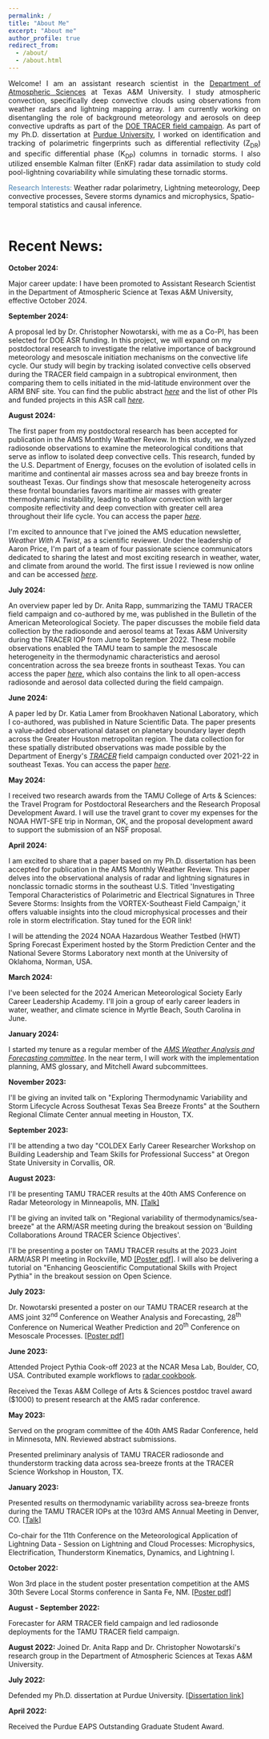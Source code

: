 ```yaml
---
permalink: /
title: "About Me"
excerpt: "About me"
author_profile: true
redirect_from: 
  - /about/
  - /about.html
---
```


<!-- <html>
<head>
<style>
a:link {
  color: RoyalBlue;
  background-color: transparent;
  text-decoration: none;
}

a:visited {
  color: Purple;
  background-color: transparent;
  text-decoration: none;
}

a:hover {
  color: RoyalBlue;
  background-color: transparent;
  text-decoration: underline;
}

a:active {
  color: DarkRed;
  background-color: transparent;
  text-decoration: underline;
}
</style>  
</head>   -->
  

<p align="justify" vspace = "-0px" width="200px"> Welcome! I am an assistant research scientist in the <a href="https://atmo.tamu.edu/">Department of Atmospheric Sciences</a> at Texas A&M University. I study atmospheric convection, specifically deep convective clouds using observations from weather radars and lightning mapping array. I am currently working on disentangling the role of background meteorology and aerosols on deep convective updrafts as part of the <a href="https://www.arm.gov/research/campaigns/amf2021tracer">DOE TRACER field campaign</a>. As part of my Ph.D. dissertation at <a href="https://www.eaps.purdue.edu/">Purdue University</a>, I worked on identification and tracking of polarimetric fingerprints such as differential reflectivity (Z<sub>DR</sub>) and specific differential phase (K<sub>DP</sub>) columns in tornadic storms. I also utilized ensemble Kalman filter (EnKF) radar data assimilation to study cold pool-lightning covariability while simulating these tornadic storms.</p>

<font color="SteelBlue">Research Interests:</font> Weather radar polarimetry, Lightning meteorology, Deep convective processes, Severe storms dynamics and microphysics, Spatio-temporal statistics and causal inference.
  <br><br>
<!-- This is the front page of a website that is powered by the [academicpages template](https://github.com/academicpages/academicpages.github.io) and hosted on GitHub pages. [GitHub pages](https://pages.github.com) is a free service in which websites are built and hosted from code and data stored in a GitHub repository, automatically updating when a new commit is made to the respository. This template was forked from the [Minimal Mistakes Jekyll Theme](https://mmistakes.github.io/minimal-mistakes/) created by Michael Rose, and then extended to support the kinds of content that academics have: publications, talks, teaching, a portfolio, blog posts, and a dynamically-generated CV. You can fork [this repository](https://github.com/academicpages/academicpages.github.io) right now, modify the configuration and markdown files, add your own PDFs and other content, and have your own site for free, with no ads! An older version of this template powers my own personal website at [stuartgeiger.com](http://stuartgeiger.com), which uses [this Github repository](https://github.com/staeiou/staeiou.github.io). -->

Recent News:
======

**October 2024:** 

Major career update: I have been promoted to Assistant Research Scientist in the Department of Atmospheric Science at Texas A&M University, effective October 2024. 


**September 2024:** 

A proposal led by Dr. Christopher Nowotarski, with me as a Co-PI, has been selected for DOE ASR funding. In this project, we will expand on my postdoctoral research to investigate the relative importance of background meteorology and mesoscale initiation mechanisms on the convective life cycle. Our study will begin by tracking isolated convective cells observed during the TRACER field campaign in a subtropical environment, then comparing them to cells initiated in the mid-latitude environment over the ARM BNF site. You can find the public abstract *[here](https://pamspublic.science.energy.gov/webpamsexternal/Interface/Common/ViewPublicAbstract.aspx?rv=a152d253-7453-4401-8b53-23903fc55457&rtc=24&PRoleId=10)* and the list of other PIs and funded projects in this ASR call *[here](https://asr.science.energy.gov/news/program-news/post/18721)*.


**August 2024:** 

The first paper from my postdoctoral research has been accepted for publication in the AMS Monthly Weather Review. In this study, we analyzed radiosonde observations to examine the meteorological conditions that serve as inflow to isolated deep convective cells. This research, funded by the U.S. Department of Energy, focuses on the evolution of isolated cells in maritime and continental air masses across sea and bay breeze fronts in southeast Texas. Our findings show that mesoscale heterogeneity across these frontal boundaries favors maritime air masses with greater thermodynamic instability, leading to shallow convection with larger composite reflectivity and deep convection with greater cell area throughout their life cycle. You can access the paper *[here](https://doi.org/10.1175/MWR-D-23-0243.1)*.

I'm excited to announce that I've joined the AMS education newsletter, *Weather With A Twist*, as a scientific reviewer. Under the leadership of Aaron Price, I'm part of a team of four passionate science communicators dedicated to sharing the latest and most exciting research in weather, water, and climate from around the world. The first issue I reviewed is now online and can be accessed *[here](https://weathertwist.substack.com/p/the-subtle-sublimation-of-snow?utm_source=post-email-title&publication_id=2108892&post_id=147021050&utm_campaign=email-post-title&isFreemail=true&r=3noptl&triedRedirect=true&utm_medium=email)*.

**July 2024:** 

An overview paper led by Dr. Anita Rapp, summarizing the TAMU TRACER field campaign and co-authored by me, was published in the Bulletin of the American Meteorological Society. The paper discusses the mobile field data collection by the radiosonde and aerosol teams at Texas A&M University during the TRACER IOP from June to September 2022. These mobile observations enabled the TAMU team to sample the mesoscale heterogeneity in the thermodynamic characteristics and aerosol concentration across the sea breeze fronts in southeast Texas. You can access the paper *[here](https://doi.org/10.1175/BAMS-D-23-0218.1)*, which also contains the link to all open-access radiosonde and aerosol data collected during the field campaign.

**June 2024:** 

A paper led by Dr. Katia Lamer from Brookhaven National Laboratory, which I co-authored, was published in Nature Scientific Data. The paper presents a value-added observational dataset on planetary boundary layer depth across the Greater Houston metropolitan region. The data collection for these spatially distributed observations was made possible by the Department of Energy's *[TRACER](https://www.arm.gov/research/campaigns/amf2021tracer)* field campaign conducted over 2021-22 in southeast Texas. You can access the paper *[here](https://www.nature.com/articles/s41597-024-03477-9)*.

**May 2024:** 

I received two research awards from the TAMU College of Arts & Sciences: the Travel Program for Postdoctoral Researchers and the Research Proposal Development Award. I will use the travel grant to cover my expenses for the NOAA HWT-SFE trip in Norman, OK, and the proposal development award to support the submission of an NSF proposal.

**April 2024:** 

I am excited to share that a paper based on my Ph.D. dissertation has been accepted for publication in the AMS Monthly Weather Review. This paper delves into the observational analysis of radar and lightning signatures in nonclassic tornadic storms in the southeast U.S. Titled 'Investigating Temporal Characteristics of Polarimetric and Electrical Signatures in Three Severe Storms: Insights from the VORTEX-Southeast Field Campaign,' it offers valuable insights into the cloud microphysical processes and their role in storm electrification. Stay tuned for the EOR link!

I will be attending the 2024 NOAA Hazardous Weather Testbed (HWT) Spring Forecast Experiment hosted by the Storm Prediction Center and the National Severe Storms Laboratory next month at the University of Oklahoma, Norman, USA.

**March 2024:** 

I've been selected for the 2024 American Meteorological Society Early Career Leadership Academy. I'll join a group of early career leaders in water, weather, and climate science in Myrtle Beach, South Carolina in June.

**January 2024:** 

I started my tenure as a regular member of the *[AMS Weather Analysis and Forecasting committee](https://www.ametsoc.org/index.cfm/stac/committees/committee-on-weather-analysis-and-forecasting/)*. In the near term, I will work with the implementation planning, AMS glossary, and Mitchell Award subcommittees.

**November 2023:** 

I'll be giving an invited talk on "Exploring Thermodynamic Variability and Storm Lifecycle Across Southesat Texas Sea Breeze Fronts" at the Southern Regional Climate Center annual meeting in Houston, TX.

**September 2023:** 

I'll be attending a two day "COLDEX Early Career Researcher Workshop on Building Leadership and Team Skills for Professional Success" at Oregon State University in Corvallis, OR.

**August 2023:** 

I'll be presenting TAMU TRACER results at the 40th AMS Conference on Radar Meteorology in Minneapolis, MN. <a href="" target="_blank" LINK="red">[Talk]</a>

I'll be giving an invited talk on "Regional variability of thermodynamics/sea-breeze" at the ARM/ASR meeting during the breakout session on 'Building Collaborations Around TRACER Science Objectives'.

I'll be presenting a poster on TAMU TRACER results at the 2023 Joint ARM/ASR PI meeting in Rockville, MD <a href="" target="_blank" LINK="red">[Poster pdf]</a>. I will also be delivering a tutorial on "Enhancing Geoscientific Computational Skills with Project Pythia" in the breakout session on Open Science.

**July 2023:** 

Dr. Nowotarski presented a poster on our TAMU TRACER research at the AMS joint 32<sup>nd</sup> Conference on Weather Analysis and Forecasting, 28<sup>th</sup> Conference on Numerical Weather Prediction and 20<sup>th</sup> Conference on Mesoscale Processes. <a href="https://figshare.com/articles/poster/AMS_Mesocale_Conference_Poster_2023_/23657190" target="_blank" LINK="red">[Poster pdf]</a>  

**June 2023:** 

Attended Project Pythia Cook-off 2023 at the NCAR Mesa Lab, Boulder, CO, USA. Contributed example workflows to [radar cookbook](https://projectpythia.org/radar-cookbook/README.html). 

Received the Texas A&M College of Arts & Sciences postdoc travel award ($1000) to present research at the AMS radar conference.

**May 2023:**

Served on the program committee of the 40th AMS Radar Conference, held in Minnesota, MN. Reviewed abstract submissions.

Presented preliminary analysis of TAMU TRACER radiosonde and thunderstorm tracking data across sea-breeze fronts at the TRACER Science Workshop in Houston, TX.

**January 2023:** 

Presented results on thermodynamic variability across sea-breeze fronts during the TAMU TRACER IOPs at the 103rd AMS Annual Meeting in Denver, CO. <a href="https://ams.confex.com/ams/103ANNUAL/meetingapp.cgi/Session/63618" target="_blank" LINK="red">[Talk]</a>

Co-chair for the 11th Conference on the Meteorological Application of Lightning Data - Session on Lightning and Cloud Processes: Microphysics, Electrification, Thunderstorm Kinematics, Dynamics, and Lightning I.

**October 2022:** 

Won 3rd place in the student poster presentation competition at the AMS 30th Severe Local Storms conference in Santa Fe, NM. <a href="https://doi.org/10.6084/m9.figshare.23666259.v1" target="_blank" LINK="red">[Poster pdf]</a>

**August - September 2022:**

Forecaster for ARM TRACER field campaign and led radiosonde deployments for the TAMU TRACER field campaign.

**August 2022:** 
Joined Dr. Anita Rapp and Dr. Christopher Nowotarski's research group in the Department of Atmospheric Sciences at Texas A&M University.

**July 2022:**
 
Defended my Ph.D. dissertation at Purdue University. <a href="https://doi.org/10.25394/PGS.20392422.v1" target="_blank" LINK="red">[Dissertation link]</a>

**April 2022:** 

Received the Purdue EAPS Outstanding Graduate Student Award.

<!-- </body>
</html> -->
